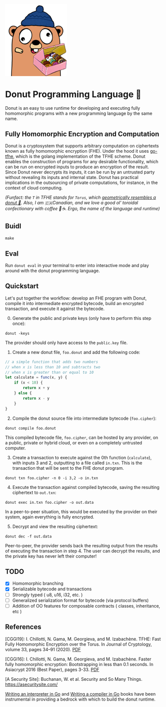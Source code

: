 <img src="img/gopher.png" alt="FHE Gopher" width="200"/>

# Donut Programming Language 🍩
Donut is an easy to use runtime for developing and executing fully homomorphic programs with a new programming language by the same name.

## Fully Homomorphic Encryption and Computation
Donut is a cryptosystem that supports arbitrary computation on ciphertexts known as fully homomorphic encryption (FHE). Under the hood it uses [go-tfhe](https://github.com/thedonutfactory/go-tfhe), which is the golang implementation of the TFHE scheme. Donut enables the construction of programs for any desirable functionality, which can be run on encrypted inputs to produce an encryption of the result. Since Donut never decrypts its inputs, it can be run by an untrusted party without revealing its inputs and internal state. Donut has practical implications in the outsourcing of private computations, for instance, in the context of cloud computing.

*(Funfact: the `T` in TFHE stands for `Torus`, which [geometrically resembles a donut 🍩](https://mathworld.wolfram.com/Torus.html). Also, I am 🇨🇦Canadian, and we love a good ol' toroidal confectionary with coffee 🍩☕. Ergo, the name of the language and runtime)*

## Buidl

`make`

## Eval

Run `donut eval` in your terminal to enter into interactive mode and play around with the donut programming language.

## Quickstart

Let's put together the workflow: develop an FHE program with Donut, compile it into intermediate encrypted bytecode, build an encrypted transaction, and execute it against the bytecode.

0. Generate the public and private keys (only have to perform this step once):

`donut -keys`

The provider should only have access to the `public.key` file.

1. Create a new donut file, `foo.donut` and add the following code:

```js
// a simple function that adds two numbers
// when x is less than 10 and subtracts two
// when x is greater than or equal to 10
let calculate = func(x, y) {
    if (x < 10) {
        return x + y
    } else {
        return x - y
    }
}
```

2. Compile the donut source file into intermediate bytecode (`foo.cipher`):

`donut compile foo.donut`

This compiled bytecode file, `foo.cipher`, can be hosted by any provider, on a public, private or hybrid cloud, or even on a completely untrusted computer.

3. Create a transaction to execute against the 0th function (`calculate`), with inputs 3 and 2, outputting to a file called `in.txn`. This is the transaction that will be sent to the FHE donut program.

`donut txn foo.cipher -n 0 -i 3,2 -o in.txn`

4. Execute the transaction against compiled bytecode, saving the resulting ciphertext to `out.txn`:

`donut exec in.txn foo.cipher -o out.data`

In a peer-to-peer situation, this would be executed by the provider on their system, again everything is fully encrypted.

5. Decrypt and view the resulting ciphertext:

`donut dec -f out.data`

Peer-to-peer, the provider sends back the resulting output from the results of executing the transaction in step 4. The user can decrypt the results, and the private key has never left their computer! 

## TODO

- [x] Homomorphic branching
- [x] Serializable bytecode and transactions
- [ ] Strongly typed ( u8, u16, i32, etc. )
- [ ] Generalized serialization format for bytecode (via protocol buffers)
- [ ] Addition of OO features for composable contracts ( classes, inheritance, etc )

## References

[CGGI19]: I. Chillotti, N. Gama, M. Georgieva, and M. Izabachène. TFHE: Fast Fully Homomorphic Encryption over the Torus. In Journal of Cryptology, volume 33, pages 34–91 (2020). [PDF](https://eprint.iacr.org/2018/421.pdf)

[CGGI16]: I. Chillotti, N. Gama, M. Georgieva, and M. Izabachène. Faster fully homomorphic encryption: Bootstrapping in less than 0.1 seconds. In Asiacrypt 2016 (Best Paper), pages 3-33. [PDF](https://eprint.iacr.org/2016/870.pdf)

[A Security Site]: Buchanan, W. et al. Security and So Many Things. https://asecuritysite.com/

[Writing an interpreter in Go](https://interpreterbook.com) and [Writing a compiler in Go](https://compilerbook.com) books have been instrumental in providing a bedrock with which to build the donut runtime.
